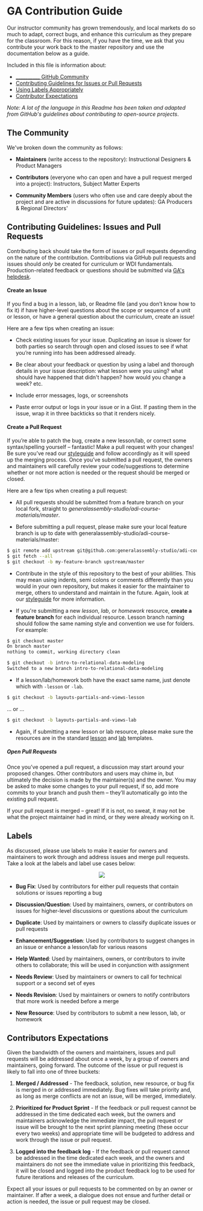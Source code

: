 # GA Contribution Guide

Our instructor community has grown tremendously, and local markets do so much to adapt, correct bugs, and enhance this curriculum as they prepare for the classroom.  For this reason, if you have the time, we ask that you contribute your work back to the master repository and use the documentation below as a guide.

Included in this file is information about:

- [__________ GitHub Community](#the-community)
- [Contributing Guidelines for Issues or Pull Requests](#contributing-guidelines-issues-and-pull-requests)
- [Using Labels Appropriately](#labels)
- [Contributor Expectations](#contributors-expectations)

_Note: A lot of the language in this Readme has been taken and adapted from GitHub's guidelines about contributing to open-source projects_.


## The Community

We've broken down the community as follows:

- **Maintainers** (write access to the repository): Instructional Designers & Product Managers

- **Contributors** (everyone who can open and have a pull request merged into a project): Instructors, Subject Matter Experts

- **Community Members** (users who often use and care deeply about the project and are active in discussions for future updates): GA Producers & Regional Directors'

## Contributing Guidelines: Issues and Pull Requests

Contributing back should take the form of issues or pull requests depending on the nature of the contribution.  Contributions via GitHub pull requests and issues should *only* be created for curriculum or WDI fundamentals.  Production-related feedback or questions should be submitted via [GA's helpdesk](ga.co/helpdesk).

#### Create an Issue

If you find a bug in a lesson, lab, or Readme file (and you don’t know how to fix it) if have higher-level questions about the scope or sequence of a unit or lesson, or have a general question about the curriculum, create an issue!

Here are a few tips when creating an issue:

- Check existing issues for your issue. Duplicating an issue is slower for both parties so search through open and closed issues to see if what you’re running into has been addressed already.

- Be clear about your feedback or question by using a label and thorough details in your issue description: what lesson were you using? what should have happened that didn't happen? how would you change a week? etc.

- Include error messages, logs, or screenshots

- Paste error output or logs in your issue or in a Gist. If pasting them in the issue, wrap it in three backticks so that it renders nicely.

#### Create a Pull Request

If you’re able to patch the bug, create a new lesson/lab, or correct some syntax/spelling yourself – fantastic! Make a pull request with your changes! Be sure you’ve read our [styleguide](templates/styleguide.md) and follow accordingly as it will speed up the merging process. Once you’ve submitted a pull request, the owners and maintainers will carefully review your code/suggestions to determine whether or not more action is needed or the request should be merged or closed.

Here are a few tips when creating a pull request:

- All pull requests should be submitted from a feature branch on your local fork, straight to *generalassembly-studio/adi-course-materials/master*.

- Before submitting a pull request, please make sure your local feature branch is up to date with generalassembly-studio/adi-course-materials/master:

```bash
$ git remote add upstream git@github.com:generalassembly-studio/adi-course-materials
$ git fetch --all
$ git checkout -b my-feature-branch upstream/master
```

- Contribute in the style of this repository to the best of your abilities. This may mean using indents, semi colons or comments differently than you would in your own repository, but makes it easier for the maintainer to merge, others to understand and maintain in the future.  Again, look at our [styleguide](resources/guidelines/styleguide.md) for more information.

- If you're submitting a new _lesson_, _lab_, or _homework_ resource, **create a feature branch** for each individual resource.  Lesson branch naming should follow the same naming style and convention we use for folders. For example:

```bash
$ git checkout master
On branch master
nothing to commit, working directory clean

$ git checkout -b intro-to-relational-data-modeling
Switched to a new branch intro-to-relational-data-modeling
```

- If a lesson/lab/homework both have the exact same name, just denote which with `-lesson` or `-lab`.

```bash
$ git checkout -b layouts-partials-and-views-lesson
```

... or ...

```bash
$ git checkout -b layouts-partials-and-views-lab
```

- Again, if submitting a new lesson or lab resource, please make sure the resources are in the standard [lesson](templates/lessons) and [lab](templates/labs) templates.


##### Open Pull Requests

Once you’ve opened a pull request, a discussion may start around your proposed changes. Other contributors and users may chime in, but ultimately the decision is made by the maintainer(s) and the owner. You may be asked to make some changes to your pull request, if so, add more commits to your branch and push them – they’ll automatically go into the existing pull request.

If your pull request is merged – great! If it is not, no sweat, it may not be what the project maintainer had in mind, or they were already working on it.

## Labels

As discussed, please use labels to make it easier for owners and maintainers to work through and address issues and merge pull requests.  Take a look at the labels and label use cases below:

<p align="center">
  <img src="https://i.imgur.com/l51r7vz.png">
</p>

- **Bug Fix**:  Used by contributors for either pull requests that contain solutions or issues reporting a bug

- **Discussion/Question**:  Used by maintainers, owners, or contributors on issues for higher-level discussions or questions about the curriculum

- **Duplicate**:  Used by maintainers or owners to classify duplicate issues or pull requests

- **Enhancement/Suggestion**:  Used by contributors to suggest changes in an issue or enhance a lesson/lab for various reasons

- **Help Wanted**:  Used by maintainers, owners, or contributors to invite others to collaborate; this will be used in conjunction with assignment

- **Needs Review**: Used by maintainers or owners to call for technical support or a second set of eyes

- **Needs Revision**:  Used by maintainers or owners to notify contributors that more work is needed before a merge

- **New Resource**:  Used by contributors to submit a new lesson, lab, or homework


## Contributors Expectations

Given the bandwidth of the owners and maintainers, issues and pull requests will be addressed about once a week, by a group of owners and maintainers, going forward.  The outcome of the issue or pull request is likely to fall into one of three buckets:

1. **Merged / Addressed** - The feedback, solution, new resource, or bug fix is merged in or addressed immediately. Bug fixes will take priority and, as long as merge conflicts are not an issue, will be merged, immediately.

2. **Prioritized for Product Sprint** - If the feedback or pull request cannot be addressed in the time dedicated each week, but the owners and maintainers acknowledge the immediate impact, the pull request or issue will be brought to the next sprint planning meeting (these occur every two weeks) and appropriate time will be budgeted to address and work through the issue or pull request.

3. **Logged into the feedback log** - If the feedback or pull request cannot be addressed in the time dedicated each week, and the owners and maintainers do not see the immediate value in prioritizing this feedback, it will be closed and logged into the product feedback log to be used for future iterations and releases of the curriculum.  

Expect all your issues or pull requests to be commented on by an owner or maintainer.  If after a week, a dialogue does not ensue and further detail or action is needed, the issue or pull request may be closed.
